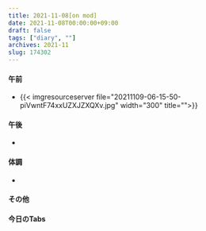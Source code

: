 ```yaml
---
title: 2021-11-08[on mod]
date: 2021-11-08T00:00:00+09:00
draft: false
tags: ["diary", ""]
archives: 2021-11
slug: 174302
---
```

#### 午前
- {{< imgresourceserver file="20211109-06-15-50-piVwntF74xxUZXJZXQXv.jpg" width="300" title="">}}
#### 午後
- 
#### 体調
- 
#### その他
#### 今日のTabs